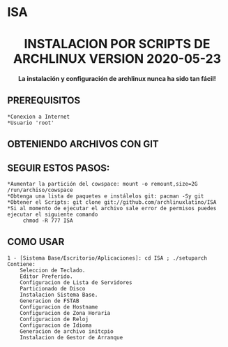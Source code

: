# ISA
##
<h1 align="center">INSTALACION POR SCRIPTS DE ARCHLINUX VERSION 2020-05-23</h1>
    
<h4 align="center">La instalación y configuración de archlinux nunca ha sido tan fácil!</h4>

## PREREQUISITOS

    *Conexion a Internet
    *Usuario 'root'

## OBTENIENDO ARCHIVOS CON GIT
## SEGUIR ESTOS PASOS:
    *Aumentar la partición del cowspace: mount -o remount,size=2G /run/archiso/cowspace
    *Obtenga una lista de paquetes e instálelos git: pacman -Sy git
    *Obtener el Scripts: git clone git://github.com/archlinuxlatino/ISA
    *Si al momento de ejecutar el archivo sale error de permisos puedes ejecutar el siguiente comando 
         chmod -R 777 ISA 

## COMO USAR
    1 - [Sistema Base/Escritorio/Aplicaciones]: cd ISA ; ./setuparch
    Contiene:
        Seleccion de Teclado.
        Editor Preferido.
        Configuracion de Lista de Servidores
        Particionado de Disco
        Instalacion Sistema Base.
        Generacion de FSTAB
        Configuracion de Hostname
        Configuracion de Zona Horaria
        Configuracion de Reloj
        Configuracion de Idioma
        Generacion de archivo initcpio
        Instalacion de Gestor de Arranque
